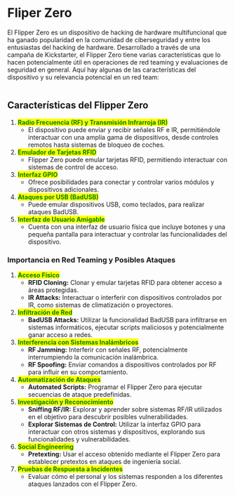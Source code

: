 # Fliper Zero

El Flipper Zero es un dispositivo de hacking de hardware multifuncional que ha ganado popularidad en la comunidad de ciberseguridad y entre los entusiastas del hacking de hardware. Desarrollado a través de una campaña de Kickstarter, el Flipper Zero tiene varias características que lo hacen potencialmente útil en operaciones de red teaming y evaluaciones de seguridad en general. Aquí hay algunas de las características del dispositivo y su relevancia potencial en un red team:

<figure><img src="https://thumb.tildacdn.com/tild3361-3236-4565-a237-393166666331/-/format/webp/explosion-new.jpg" alt=""><figcaption></figcaption></figure>

## Características del Flipper Zero

1. <mark style="color:green;">**Radio Frecuencia (RF) y Transmisión Infrarroja (IR)**</mark>
   * El dispositivo puede enviar y recibir señales RF e IR, permitiéndole interactuar con una amplia gama de dispositivos, desde controles remotos hasta sistemas de bloqueo de coches.
2. <mark style="color:green;">**Emulador de Tarjetas RFID**</mark>
   * Flipper Zero puede emular tarjetas RFID, permitiendo interactuar con sistemas de control de acceso.
3. <mark style="color:green;">**Interfaz GPIO**</mark>
   * Ofrece posibilidades para conectar y controlar varios módulos y dispositivos adicionales.
4. <mark style="color:green;">**Ataques por USB (BadUSB)**</mark>
   * Puede emular dispositivos USB, como teclados, para realizar ataques BadUSB.
5. <mark style="color:green;">**Interfaz de Usuario Amigable**</mark>
   * Cuenta con una interfaz de usuario física que incluye botones y una pequeña pantalla para interactuar y controlar las funcionalidades del dispositivo.

### Importancia en Red Teaming y Posibles Ataques

1. <mark style="color:green;">**Acceso Físico**</mark>
   * **RFID Cloning:** Clonar y emular tarjetas RFID para obtener acceso a áreas protegidas.
   * **IR Attacks:** Interactuar o interferir con dispositivos controlados por IR, como sistemas de climatización o proyectores.
2. <mark style="color:green;">**Infiltración de Red**</mark>
   * **BadUSB Attacks:** Utilizar la funcionalidad BadUSB para infiltrarse en sistemas informáticos, ejecutar scripts maliciosos y potencialmente ganar acceso a redes.
3. <mark style="color:green;">**Interferencia con Sistemas Inalámbricos**</mark>
   * **RF Jamming:** Interferir con señales RF, potencialmente interrumpiendo la comunicación inalámbrica.
   * **RF Spoofing:** Enviar comandos a dispositivos controlados por RF para influir en su comportamiento.
4. <mark style="color:green;">**Automatización de Ataques**</mark>
   * **Automated Scripts:** Programar el Flipper Zero para ejecutar secuencias de ataque predefinidas.
5. <mark style="color:green;">**Investigación y Reconocimiento**</mark>
   * **Sniffing RF/IR:** Explorar y aprender sobre sistemas RF/IR utilizados en el objetivo para descubrir posibles vulnerabilidades.
   * **Explorar Sistemas de Control:** Utilizar la interfaz GPIO para interactuar con otros sistemas y dispositivos, explorando sus funcionalidades y vulnerabilidades.
6. <mark style="color:green;">**Social Engineering**</mark>
   * **Pretexting:** Usar el acceso obtenido mediante el Flipper Zero para establecer pretextos en ataques de ingeniería social.
7. <mark style="color:green;">**Pruebas de Respuesta a Incidentes**</mark>
   * Evaluar cómo el personal y los sistemas responden a los diferentes ataques lanzados con el Flipper Zero.

